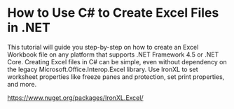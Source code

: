 # How to Use C# to Create Excel Files in .NET

This tutorial will guide you step-by-step on how to create an Excel Workbook file on any platform that supports .NET Framework 4.5 or .NET Core. Creating Excel files in C# can be simple, even without dependency on the legacy Microsoft.Office.Interop.Excel library. Use IronXL to set worksheet properties like freeze panes and protection, set print properties, and more.

https://www.nuget.org/packages/IronXL.Excel/